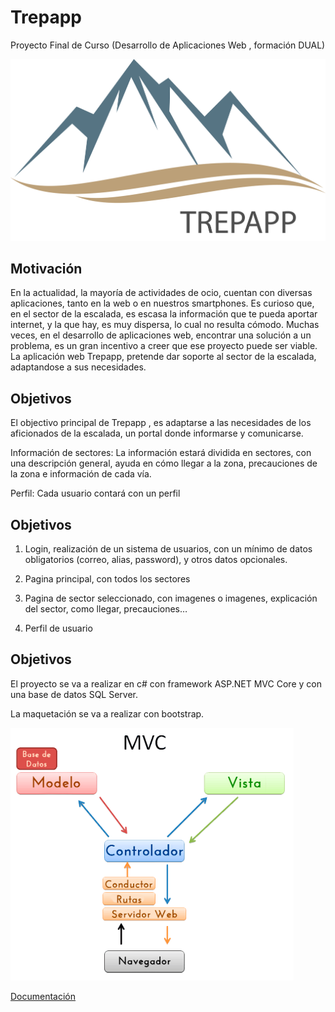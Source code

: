 # Trepapp
Proyecto Final de Curso (Desarrollo de Aplicaciones Web , formación DUAL)

![logo](https://github.com/seergi93/Trepapp/blob/master/imgss/LOGOTREPAPP.png "logo")

## Motivación

En la actualidad, la mayoría de actividades de ocio, cuentan con diversas aplicaciones, tanto en la web o en nuestros smartphones.
Es curioso que, en el sector de la escalada, es escasa la información que te pueda aportar internet, y la que hay, es muy dispersa, lo cual no resulta cómodo. 
Muchas veces, en el desarrollo de aplicaciones web, encontrar una solución a un problema, es un gran incentivo a creer que ese proyecto puede ser viable.
La aplicación web Trepapp, pretende dar soporte al sector de la escalada, adaptandose a sus necesidades. 

## Objetivos

El objectivo principal de Trepapp , es adaptarse a las necesidades de los aficionados de la escalada, un portal donde informarse y comunicarse. 

Información de sectores: La información estará dividida en sectores, con una descripción general, ayuda en cómo llegar a la zona, precauciones de la zona e información de cada vía. 

Perfil: Cada usuario contará con un perfil

## Objetivos

1. Login, realización de un sistema de usuarios, con un mínimo de datos obligatorios (correo, alias, password), y otros datos opcionales.

2. Pagina principal, con todos los sectores

3. Pagina de sector seleccionado, con imagenes o imagenes, explicación del sector, como llegar, precauciones…

4. Perfil de usuario


## Objetivos

El proyecto se va a realizar en c# con framework ASP.NET MVC  Core  y con una base de datos SQL Server. 

La maquetación se va a realizar con bootstrap.

![](https://github.com/seergi93/Trepapp/blob/master/imgss/mvc.PNG "")







[Documentación](https://drive.google.com/open?id=1_BZaD25pa-JCVoqYF9QxDR_pBboXQcvQAc5gdVmqjpE)

